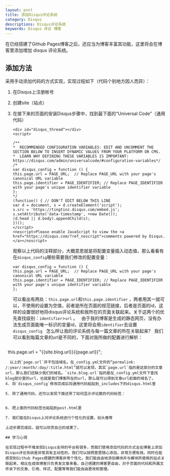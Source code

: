 ```yaml
---
layout: post
title: 添加Disqus评论系统
category: Disqus
descriptions: Disqus评论系统
keywords: Disqus 评论 博客
---
```


在已经搭建了Github Pages博客之后，还应当为博客丰富其功能，这里将会在博客里添加增加 disqus 评论系统。

<!-- more --> 

## 添加方法

采用手动添加代码的方式实现，实现过程如下（代码个别地方因人而异）：

1. 在Disqus上注册帐号

2. 创建site（站点）

3. 在接下来的页面的安装Disqus步骤中，找到最下面的“Universal Code”（通用代码）

   ```
   <div id="disqus_thread"></div>
   <script>

   /**
   *  RECOMMENDED CONFIGURATION VARIABLES: EDIT AND UNCOMMENT THE SECTION BELOW TO INSERT DYNAMIC VALUES FROM YOUR PLATFORM OR CMS.
   *  LEARN WHY DEFINING THESE VARIABLES IS IMPORTANT: https://disqus.com/admin/universalcode/#configuration-variables*/
   /*
   var disqus_config = function () {
   this.page.url = PAGE_URL;  // Replace PAGE_URL with your page's canonical URL variable
   this.page.identifier = PAGE_IDENTIFIER; // Replace PAGE_IDENTIFIER with your page's unique identifier variable
   };
   */
   (function() { // DON'T EDIT BELOW THIS LINE
   var d = document, s = d.createElement('script');
   s.src = 'https://tingtinz.disqus.com/embed.js';
   s.setAttribute('data-timestamp', +new Date());
   (d.head || d.body).appendChild(s);
   })();
   </script>
   <noscript>Please enable JavaScript to view the <a href="https://disqus.com/?ref_noscript">comments powered by Disqus.</a></noscript>
   ```
   观察以上代码的注释部分，大概意思就是将配置变量插入动态值，那么看看有在`disqus_config`哪些需要我们修改的配置变量：

   ```
   var disqus_config = function () {
   this.page.url = PAGE_URL;  // Replace PAGE_URL with your page's canonical URL variable
   this.page.identifier = PAGE_IDENTIFIER; // Replace PAGE_IDENTIFIER with your page's unique identifier variable
   };
   ```

   可以看出有两处：`this.page.url`和`this.page.identifier` ，两者用其一就可以，不使用的设置为空值，前者是所在页面的规范链接，后者是页面的id，这样的设置很好地将disqus评论系统和我所在的页面关联起来。关于这两个的优先查找级别：`identifier`>`url` 。
   由于我的博客是生成的静态网页，没有办法生成页面能唯一标识的变量id，这里将会用`identifier`去设置`disqus_config`
   怎么样让我的评论系统与每一篇文章的所在关联起来?
   我们可以看到每篇文章的url是不同的，下面对我所做的配置进行解析：
   
   ```
   this.page.url = "{{site.blog.url}}{{page.url}}";
   ```
   以上的`page.url`并不包括域名，在_config.yml文件的“permalink: /:year/:month/:day/:title.html”就可以发现，其实`page.url`指的是这部分的文章url，那么我们还缺少我们的域名。`site.blog.url`指的是在_config.yml文件下查找blog部分里的url，也就是我们博客所在的url，那么就可以得到文章url前面的域名了。
4. 将`disqus_config`修改完成后将通用代码粘贴到_includes下的disqus.html里

5. 除了通用代码，还可以发现下面还带了如何显示评论数的代码标签：

   ```
   <script id="dsq-count-scr" src="//tingtinz.disqus.com/count.js" async></script>
   ```

6. 把上面的代码标签也粘贴到post.html里

7. 我们能在Disqus上对评论系统进行个性化的设置，如头像等

上述步骤完成后，就可以欣赏自己的成果了。

## 学习心得

在实现过程中不难发现Disqus支持的平台有很多，而我们使用添加代码的方式去在博客上添加Disqus评论系统是非常具有主动性的，我们可以按照意愿随心添加，非常方便有效。同时也能感受到Github Pages搭建的博客非常个性化，我们能自由地添加模块并与模块所使用的站点关联起来，相比在成体博客只负责发文章来看，自己搭建的博客更自由，对于页面的代码和所属文件夹下的文章、引用、样式、配置等等我们能自由更改和管理。
